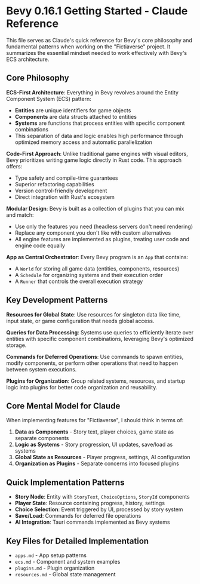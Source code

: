 # Bevy 0.16.1 Getting Started - Claude Reference

This file serves as Claude's quick reference for Bevy's core philosophy and fundamental patterns when working on the "Fictiaverse" project. It summarizes the essential mindset needed to work effectively with Bevy's ECS architecture.

## Core Philosophy

**ECS-First Architecture**: Everything in Bevy revolves around the Entity Component System (ECS) pattern:
- **Entities** are unique identifiers for game objects
- **Components** are data structs attached to entities  
- **Systems** are functions that process entities with specific component combinations
- This separation of data and logic enables high performance through optimized memory access and automatic parallelization

**Code-First Approach**: Unlike traditional game engines with visual editors, Bevy prioritizes writing game logic directly in Rust code. This approach offers:
- Type safety and compile-time guarantees
- Superior refactoring capabilities
- Version control-friendly development
- Direct integration with Rust's ecosystem

**Modular Design**: Bevy is built as a collection of plugins that you can mix and match:
- Use only the features you need (headless servers don't need rendering)
- Replace any component you don't like with custom alternatives
- All engine features are implemented as plugins, treating user code and engine code equally

**App as Central Orchestrator**: Every Bevy program is an `App` that contains:
- A `World` for storing all game data (entities, components, resources)
- A `Schedule` for organizing systems and their execution order
- A `Runner` that controls the overall execution strategy

## Key Development Patterns

**Resources for Global State**: Use resources for singleton data like time, input state, or game configuration that needs global access.

**Queries for Data Processing**: Systems use queries to efficiently iterate over entities with specific component combinations, leveraging Bevy's optimized storage.

**Commands for Deferred Operations**: Use commands to spawn entities, modify components, or perform other operations that need to happen between system executions.

**Plugins for Organization**: Group related systems, resources, and startup logic into plugins for better code organization and reusability.

## Core Mental Model for Claude

When implementing features for "Fictiaverse", I should think in terms of:

1. **Data as Components** - Story text, player choices, game state as separate components
2. **Logic as Systems** - Story progression, UI updates, save/load as systems
3. **Global State as Resources** - Player progress, settings, AI configuration
4. **Organization as Plugins** - Separate concerns into focused plugins

## Quick Implementation Patterns

- **Story Node**: Entity with `StoryText`, `ChoiceOptions`, `StoryId` components
- **Player State**: Resource containing progress, history, settings
- **Choice Selection**: Event triggered by UI, processed by story system
- **Save/Load**: Commands for deferred file operations
- **AI Integration**: Tauri commands implemented as Bevy systems

## Key Files for Detailed Implementation

- `apps.md` - App setup patterns
- `ecs.md` - Component and system examples  
- `plugins.md` - Plugin organization
- `resources.md` - Global state management